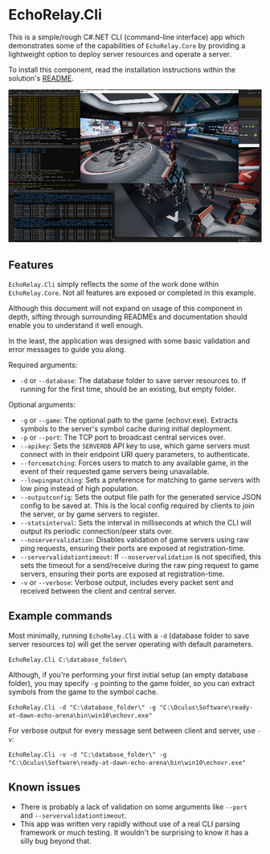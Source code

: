 ﻿# EchoRelay.Cli

This is a simple/rough C#.NET CLI (command-line interface) app which demonstrates some of the capabilities of `EchoRelay.Core` by providing a lightweight option to deploy server resources and operate a server.

To install this component, read the installation instructions within the solution's [README](../README.md).

![EchoRelay](./Resources/screenshot.png)

## Features

`EchoRelay.Cli` simply reflects the _some_ of the work done within `EchoRelay.Core`. Not all features are exposed or completed in this example.

Although this document will not expand on usage of this component in depth, sifting through surrounding READMEs and documentation should enable you to understand it well enough. 

In the least, the application was designed with some basic validation and error messages to guide you along.

Required arguments:
- `-d` or `--database`: The database folder to save server resources to. If running for the first time, should be an existing, but empty folder.

Optional arguments:
- `-g`  or `--game`: The optional path to the game (echovr.exe). Extracts symbols to the server's symbol cache during initial deployment.
- `-p` or `--port`: The TCP port to broadcast central services over.
- `--apikey`: Sets the `SERVERDB` API key to use, which game servers must connect with in their endpoint URI query parameters, to authenticate.
- `--forcematching`: Forces users to match to any available game, in the event of their requested game servers being unavailable.
- `--lowpingmatching`: Sets a preference for matching to game servers with low ping instead of high population.
- `--outputconfig`: Sets the output file path for the generated service JSON config to be saved at. This is the local config required by clients to join the server, or by game servers to register.
- `--statsinterval`: Sets the interval in milliseconds at which the CLI will output its periodic connection/peer stats over.
- `--noservervalidation`: Disables validation of game servers using raw ping requests, ensuring their ports are exposed at registration-time.
- `--servervalidationtimeout`: If `--noservervalidation` is not specified, this sets the timeout for a send/receive during the raw ping request to game servers, ensuring their ports are exposed at registration-time.
- `-v` or `--verbose`: Verbose output, includes every packet sent and received between the client and central server.

## Example commands
Most minimally, running `EchoRelay.Cli` with a `-d` (database folder to save server resources to) will get the server operating with default parameters.
```console
EchoRelay.Cli C:\database_folder\
```

Although, if you're performing your first initial setup (an empty database folder), you may specify `-g` pointing to the game folder, so you can extract symbols from the game to the symbol cache.
```console
EchoRelay.Cli -d "C:\database_folder\" -g "C:\Oculus\Software\ready-at-dawn-echo-arena\bin\win10\echovr.exe"
```

For verbose output for every message sent between client and server, use `-v`:
```console
EchoRelay.Cli -v -d "C:\database_folder\" -g "C:\Oculus\Software\ready-at-dawn-echo-arena\bin\win10\echovr.exe"
```

## Known issues

- There is probably a lack of validation on some arguments like `--port` and `--servervalidationtimeout`.
- This app was written very rapidly without use of a real CLI parsing framework or much testing. It wouldn't be surprising to know it has a silly bug beyond that.